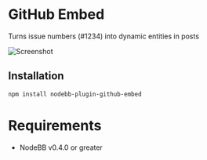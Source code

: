 # GitHub Embed

Turns issue numbers (#1234) into dynamic entities in posts

![Screenshot](http://i.imgur.com/RRFW7hR.png)

## Installation

``` bash
npm install nodebb-plugin-github-embed
```

# Requirements

* NodeBB v0.4.0 or greater